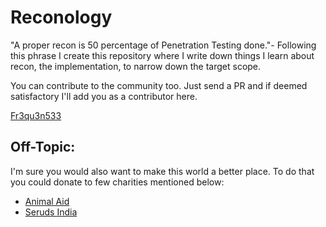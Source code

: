 # Reconology
"A proper recon is 50 percentage of Penetration Testing done."- Following this phrase I create this repository where I write down things I learn about recon, the implementation, to narrow down the target scope.

You can contribute to the community too. Just send a PR and if deemed satisfactory I'll add you as a contributor here. 

[Fr3qu3n533](https://github.com/Pratyaksh06)














## Off-Topic:
I'm sure you would also want to make this world a better place. To do that you could donate to few charities mentioned below:
* [Animal Aid](https://www.animalaidunlimited.org/)
* [Seruds India](https://serudsindia.org/)

